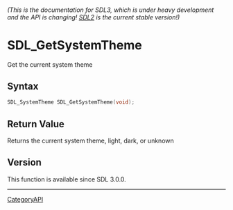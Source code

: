 ###### (This is the documentation for SDL3, which is under heavy development and the API is changing! [SDL2](https://wiki.libsdl.org/SDL2/) is the current stable version!)
# SDL_GetSystemTheme

Get the current system theme

## Syntax

```c
SDL_SystemTheme SDL_GetSystemTheme(void);

```

## Return Value

Returns the current system theme, light, dark, or unknown

## Version

This function is available since SDL 3.0.0.

----
[CategoryAPI](CategoryAPI.md)
